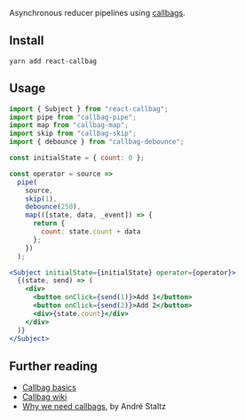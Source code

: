 Asynchronous reducer pipelines using [callbags](https://github.com/staltz/callbag-basics).

## Install

```
yarn add react-callbag
```

## Usage

```javascript
import { Subject } from "react-callbag";
import pipe from "callbag-pipe";
import map from "callbag-map";
import skip from "callbag-skip";
import { debounce } from "callbag-debounce";

const initialState = { count: 0 };

const operator = source =>
  pipe(
    source,
    skip(1),
    debounce(250),
    map(([state, data, _event]) => {
      return {
        count: state.count + data
      };
    })
  );
```

```jsx
<Subject initialState={initialState} operator={operator}>
  {(state, send) => (
    <div>
      <button onClick={send(1)}>Add 1</button>
      <button onClick={send(2)}>Add 2</button>
      <div>{state.count}</div>
    </div>
  )}
</Subject>
```

## Further reading

* [Callbag basics](https://github.com/staltz/callbag-basics)
* [Callbag wiki](https://github.com/callbag/callbag/wiki)
* [Why we need callbags](https://staltz.com/why-we-need-callbags.html), by André Staltz
